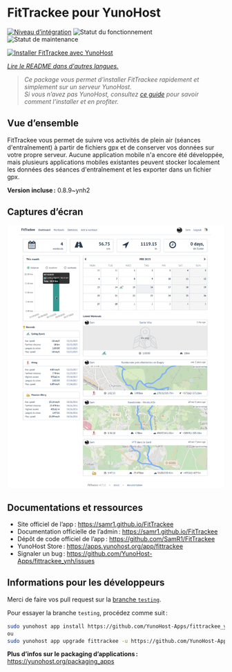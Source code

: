 <!--
Nota bene : ce README est automatiquement généré par <https://github.com/YunoHost/apps/tree/master/tools/readme_generator>
Il NE doit PAS être modifié à la main.
-->

# FitTrackee pour YunoHost

[![Niveau d’intégration](https://dash.yunohost.org/integration/fittrackee.svg)](https://ci-apps.yunohost.org/ci/apps/fittrackee/) ![Statut du fonctionnement](https://ci-apps.yunohost.org/ci/badges/fittrackee.status.svg) ![Statut de maintenance](https://ci-apps.yunohost.org/ci/badges/fittrackee.maintain.svg)

[![Installer FitTrackee avec YunoHost](https://install-app.yunohost.org/install-with-yunohost.svg)](https://install-app.yunohost.org/?app=fittrackee)

*[Lire le README dans d'autres langues.](./ALL_README.md)*

> *Ce package vous permet d’installer FitTrackee rapidement et simplement sur un serveur YunoHost.*  
> *Si vous n’avez pas YunoHost, consultez [ce guide](https://yunohost.org/install) pour savoir comment l’installer et en profiter.*

## Vue d’ensemble

FitTrackee vous permet de suivre vos activités de plein air (séances d'entraînement) à partir de fichiers gpx et de conserver vos données sur votre propre serveur.
Aucune application mobile n'a encore été développée, mais plusieurs applications mobiles existantes peuvent stocker localement les données des séances d'entraînement et les exporter dans un fichier gpx.

**Version incluse :** 0.8.9~ynh2

## Captures d’écran

![Capture d’écran de FitTrackee](./doc/screenshots/screenshot-fittrackee.png)

## Documentations et ressources

- Site officiel de l’app : <https://samr1.github.io/FitTrackee>
- Documentation officielle de l’admin : <https://samr1.github.io/FitTrackee>
- Dépôt de code officiel de l’app : <https://github.com/SamR1/FitTrackee>
- YunoHost Store : <https://apps.yunohost.org/app/fittrackee>
- Signaler un bug : <https://github.com/YunoHost-Apps/fittrackee_ynh/issues>

## Informations pour les développeurs

Merci de faire vos pull request sur la [branche `testing`](https://github.com/YunoHost-Apps/fittrackee_ynh/tree/testing).

Pour essayer la branche `testing`, procédez comme suit :

```bash
sudo yunohost app install https://github.com/YunoHost-Apps/fittrackee_ynh/tree/testing --debug
ou
sudo yunohost app upgrade fittrackee -u https://github.com/YunoHost-Apps/fittrackee_ynh/tree/testing --debug
```

**Plus d’infos sur le packaging d’applications :** <https://yunohost.org/packaging_apps>
